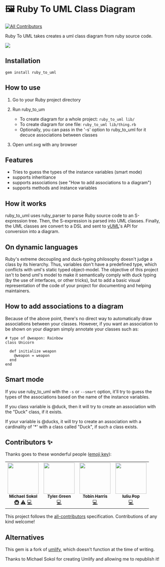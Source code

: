 # 🖼️ Ruby To UML Class Diagram
<!-- ALL-CONTRIBUTORS-BADGE:START - Do not remove or modify this section -->
[![All Contributors](https://img.shields.io/badge/all_contributors-4-orange.svg?style=flat-square)](#contributors-)
<!-- ALL-CONTRIBUTORS-BADGE:END -->

Ruby To UML takes creates a uml class diagram from ruby source code.

![][uml_diagram_demo]

Installation
------------

    gem install ruby_to_uml

How to use
----------

1. Go to your Ruby project directory

2. Run ruby_to_um
    * To create diagram for a whole project: `ruby_to_uml lib/`
    * To create diagram for one file: `ruby_to_uml lib/thing.rb`
    * Optionally, you can pass in the '-s' option to ruby_to_uml for it decuce associations between classes

3. Open uml.svg with any browser

Features
--------

* Tries to guess the types of the instance variables (smart mode)
* supports inheritiance
* supports associations (see "How to add associations to a diagram")
* supports methods and instance variables

How it works
------------

ruby_to_uml uses ruby_parser to parse Ruby source code to an S-expression tree. Then, the S-expression is parsed into UML classes. Finally, the UML classes are convert to a DSL and sent to [yUML](http://yuml.me/)'s API for conversion into a diagram.

On dynamic languages
--------------------

Ruby's extreme decoupling and duck-typing philosophy doesn't judge a class by its hierarchy.
Thus, variables don't have a predefined type, which conflicts with uml's static typed object-model.
The objective of this project isn't to bend uml's model to make it semantically comply with
duck typing (by the use of interfaces, or other tricks), but to add a basic visual representation
of the code of your project for documenting and helping maintainers.

How to add associations to a diagram
------------------------------------

Because of the above point, there's no direct way to automatically draw associations between your
classes. However, if you want an association to be shown on your diagram simply annotate your classes such as:

    # type of @weapon: Rainbow
    class Unicorn

      def initialize weapon
        @weapon = weapon
      end
    end

Smart mode
----------

If you use ruby_to_uml with the `-s` or `--smart` option, it'll try to guess
the types of the associations based on the name of the instance
variables.

If you class variable is @duck, then it will try to create an
association with the "Duck" class, if it exists.

If your variable is @ducks, it will try to create an association with a
cardinality of '*' with a class called "Duck", if such a class exists.

## Contributors ✨

Thanks goes to these wonderful people ([emoji key](https://allcontributors.org/docs/en/emoji-key)):

<!-- ALL-CONTRIBUTORS-LIST:START - Do not remove or modify this section -->
<!-- prettier-ignore-start -->
<!-- markdownlint-disable -->
<table>
  <tr>
    <td align="center"><a href="https://github.com/mikaa123"><img src="https://avatars.githubusercontent.com/u/428280?v=4?s=100" width="100px;" alt=""/><br /><sub><b>Michael Sokol</b></sub></a><br /><a href="#infra-mikaa123" title="Infrastructure (Hosting, Build-Tools, etc)">🚇</a> <a href="https://github.com/iulspop/ruby_to_uml/commits?author=mikaa123" title="Tests">⚠️</a> <a href="https://github.com/iulspop/ruby_to_uml/commits?author=mikaa123" title="Code">💻</a></td>
    <td align="center"><a href="http://treewalker.wordpress.com"><img src="https://avatars.githubusercontent.com/u/38147?v=4?s=100" width="100px;" alt=""/><br /><sub><b>Tyler Green</b></sub></a><br /><a href="https://github.com/iulspop/ruby_to_uml/commits?author=tylergreen" title="Code">💻</a></td>
    <td align="center"><a href="http://tobinharris.com"><img src="https://avatars.githubusercontent.com/u/25578?v=4?s=100" width="100px;" alt=""/><br /><sub><b>Tobin Harris</b></sub></a><br /><a href="https://github.com/iulspop/ruby_to_uml/commits?author=tobinharris" title="Code">💻</a></td>
    <td align="center"><a href="https://github.com/iulspop"><img src="https://avatars.githubusercontent.com/u/53665722?v=4?s=100" width="100px;" alt=""/><br /><sub><b>Iuliu Pop</b></sub></a><br /><a href="https://github.com/iulspop/ruby_to_uml/commits?author=iulspop" title="Code">💻</a></td>
  </tr>
</table>

<!-- markdownlint-restore -->
<!-- prettier-ignore-end -->

<!-- ALL-CONTRIBUTORS-LIST:END -->

This project follows the [all-contributors](https://github.com/all-contributors/all-contributors) specification. Contributions of any kind welcome!

Alternatives
------------

This gem is a fork of [umlify](https://github.com/mikaa123/umlify), which doesn't function at the time of writing.

Thanks to Michael Sokol for creating Umlify and allowing me to republish it!

<!-- Links -->

[uml_diagram_demo]: https://github.com/iulspop/ruby_to_uml/blob/master/docs/UML_diagram_demo.svg?raw=true
